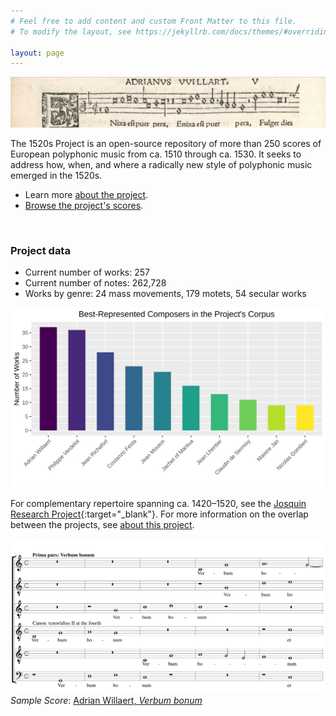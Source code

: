 ```yaml
---
# Feel free to add content and custom Front Matter to this file.
# To modify the layout, see https://jekyllrb.com/docs/themes/#overriding-theme-defaults

layout: page
---
```

<style>
	main.page-content {padding: 0px;}
</style>

![1520s Project banner](/images/1520s_banner.png)

The 1520s Project is an open-source repository of more than 250 scores of European polyphonic music from ca. 1510 through ca. 1530. It seeks to address how, when, and where a radically new style of polyphonic music emerged in the 1520s.
+ Learn more [about the project](about).
+ [Browse the project's scores](browse).

<br>

### Project data
+ Current number of works: 257
+ Current number of notes: 262,728
+ Works by genre: 24 mass movements, 179 motets, 54 secular works

![Project summary](/images/project_summary.svg)

For complementary repertoire spanning ca. 1420–1520, see the [Josquin Research Project](http://josquin.stanford.edu){:target="_blank"}. For more information on the overlap between the projects, see [about this project](about).

[![Sample score](/images/sample_score.svg)](http://www.1520s-project.com/work/?id=Wil2011) *Sample Score*: [Adrian Willaert, _Verbum bonum_](http://www.1520s-project.com/work/?id=Wil2011)